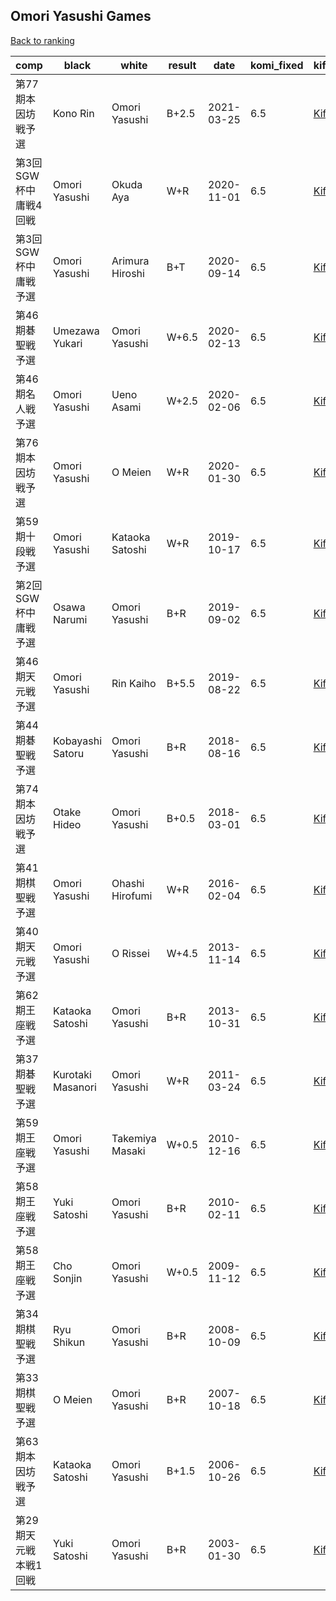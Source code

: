 ## Omori Yasushi Games

[Back to ranking](index.md)




| **comp** | **black** | **white** | **result** | **date** | **komi_fixed** | **kifu** | 
| --- | --- | --- | --- | --- | --- | --- |
| 第77期本因坊戦予選 | Kono Rin | Omori Yasushi | B+2.5 | 2021-03-25 | 6.5 | [Kifu](https://kifudepot.net/kifucontents.php?id=inr6vyjPxHDuwyWTGLgjWg%3D%3D) | 
| 第3回SGW杯中庸戦4回戦 | Omori Yasushi | Okuda Aya | W+R | 2020-11-01 | 6.5 | [Kifu](https://kifudepot.net/kifucontents.php?id=S5YQKW0w8HsC6frAzi%2FTDg%3D%3D) | 
| 第3回SGW杯中庸戦予選 | Omori Yasushi | Arimura Hiroshi | B+T | 2020-09-14 | 6.5 | [Kifu](https://kifudepot.net/kifucontents.php?id=eygG8EyYy6hk%2BdT9fIF6Xg%3D%3D) | 
| 第46期碁聖戦予選 | Umezawa Yukari | Omori Yasushi | W+6.5 | 2020-02-13 | 6.5 | [Kifu](https://kifudepot.net/kifucontents.php?id=ZWpGtkHxaNNx%2BkY0KNkA%2Fg%3D%3D) | 
| 第46期名人戦予選 | Omori Yasushi | Ueno Asami | W+2.5 | 2020-02-06 | 6.5 | [Kifu](https://kifudepot.net/kifucontents.php?id=fx%2B7rP4symKjP2KcF%2BBDdQ%3D%3D) | 
| 第76期本因坊戦予選 | Omori Yasushi | O Meien | W+R | 2020-01-30 | 6.5 | [Kifu](https://kifudepot.net/kifucontents.php?id=KHb1axv7JJvhgJFN2AYn3w%3D%3D) | 
| 第59期十段戦予選 | Omori Yasushi | Kataoka Satoshi | W+R | 2019-10-17 | 6.5 | [Kifu](https://kifudepot.net/kifucontents.php?id=tPtnzODEvZ3dQ%2F5D%2BIy3aw%3D%3D) | 
| 第2回SGW杯中庸戦予選 | Osawa Narumi | Omori Yasushi | B+R | 2019-09-02 | 6.5 | [Kifu](https://kifudepot.net/kifucontents.php?id=LIUWoWZHNMF%2BX48GeZBQkA%3D%3D) | 
| 第46期天元戦予選 | Omori Yasushi | Rin Kaiho | B+5.5 | 2019-08-22 | 6.5 | [Kifu](https://kifudepot.net/kifucontents.php?id=ZYh9n3ftSbGAZIvHMBOFEQ%3D%3D) | 
| 第44期碁聖戦予選 | Kobayashi Satoru | Omori Yasushi | B+R | 2018-08-16 | 6.5 | [Kifu](https://kifudepot.net/kifucontents.php?id=u0wOOxgDX%2F4MlFteNnpIdQ%3D%3D) | 
| 第74期本因坊戦予選 | Otake Hideo | Omori Yasushi | B+0.5 | 2018-03-01 | 6.5 | [Kifu](https://kifudepot.net/kifucontents.php?id=B%2BnBcxlKlpSV7azGZtla6w%3D%3D) | 
| 第41期棋聖戦予選 | Omori Yasushi | Ohashi Hirofumi | W+R | 2016-02-04 | 6.5 | [Kifu](https://kifudepot.net/kifucontents.php?id=EfNnXj4Wfaw0dlr6tllFpw%3D%3D) | 
| 第40期天元戦予選 | Omori Yasushi | O Rissei | W+4.5 | 2013-11-14 | 6.5 | [Kifu](https://kifudepot.net/kifucontents.php?id=8MKQW6JU7TVv1KUBBwesfw%3D%3D) | 
| 第62期王座戦予選 | Kataoka Satoshi | Omori Yasushi | B+R | 2013-10-31 | 6.5 | [Kifu](https://kifudepot.net/kifucontents.php?id=b7GqBiThCgAxvssOgTvq2w%3D%3D) | 
| 第37期碁聖戦予選 | Kurotaki Masanori | Omori Yasushi | W+R | 2011-03-24 | 6.5 | [Kifu](https://kifudepot.net/kifucontents.php?id=Yy7P2xuOYuSB420l3B4Xcw%3D%3D) | 
| 第59期王座戦予選 | Omori Yasushi | Takemiya Masaki | W+0.5 | 2010-12-16 | 6.5 | [Kifu](https://kifudepot.net/kifucontents.php?id=qaMGT9FAL5COmEUYfUBe%2BA%3D%3D) | 
| 第58期王座戦予選 | Yuki Satoshi | Omori Yasushi | B+R | 2010-02-11 | 6.5 | [Kifu](https://kifudepot.net/kifucontents.php?id=cMUnHyDJzoIVd%2B0Czcl%2F%2Fw%3D%3D) | 
| 第58期王座戦予選 | Cho Sonjin | Omori Yasushi | W+0.5 | 2009-11-12 | 6.5 | [Kifu](https://kifudepot.net/kifucontents.php?id=AvOfui3VIkXQua8yVNdApg%3D%3D) | 
| 第34期棋聖戦予選 | Ryu Shikun | Omori Yasushi | B+R | 2008-10-09 | 6.5 | [Kifu](https://kifudepot.net/kifucontents.php?id=1dMxqXek2ndCcNlPGNAn7Q%3D%3D) | 
| 第33期棋聖戦予選 | O Meien | Omori Yasushi | B+R | 2007-10-18 | 6.5 | [Kifu](https://kifudepot.net/kifucontents.php?id=8HbztfZXBNJQ0AXxY3raSw%3D%3D) | 
| 第63期本因坊戦予選 | Kataoka Satoshi | Omori Yasushi | B+1.5 | 2006-10-26 | 6.5 | [Kifu](https://kifudepot.net/kifucontents.php?id=VrdTlJcMoXyj56qKDSwXGg%3D%3D) | 
| 第29期天元戦本戦1回戦 | Yuki Satoshi | Omori Yasushi | B+R | 2003-01-30 | 6.5 | [Kifu](https://kifudepot.net/kifucontents.php?id=3LB%2FTj0Wn%2By3%2BecZ452zDA%3D%3D) |




